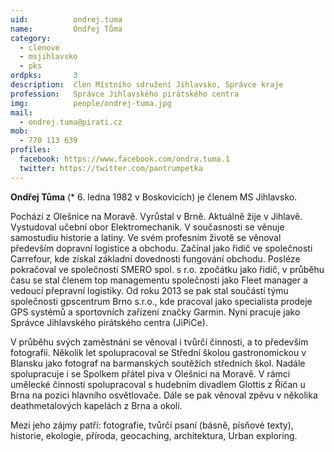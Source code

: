 ```yaml
---
uid:          ondrej.tuma
name:         Ondřej Tůma
category:
  - clenove
  - msjihlavsko
  - pks
ordpks:       3
description:  člen Místního sdružení Jihlavsko, Správce kraje
profession:   Správce Jihlavského pirátského centra
img:          people/ondrej-tuma.jpg
mail:
  - ondrej.tuma@pirati.cz
mob:
  - 770 113 639
profiles:
  facebook: https://www.facebook.com/ondra.tuma.1 
  twitter: https://twitter.com/pantrumpetka
---
```

**Ondřej Tůma** (* 6. ledna 1982 v Boskovicích) je členem MS Jihlavsko.

Pochází z Olešnice na Moravě. Vyrůstal v Brně. Aktuálně žije v Jihlavě. Vystudoval učební obor Elektromechanik. V současnosti se věnuje samostudiu historie a latiny. Ve svém profesním životě se věnoval především dopravní logistice a obchodu. Začínal jako řidič ve společnosti Carrefour, kde získal základní dovednosti fungování obchodu. Posléze pokračoval ve společnosti SMERO spol. s r.o. zpočátku jako řidič, v průběhu času se stal členem top managementu společnosti jako Fleet manager a vedoucí přepravní logistiky. Od roku 2013 se pak stal součástí týmu společnosti gpscentrum Brno s.r.o., kde pracoval jako specialista prodeje GPS systémů a sportovních zařízení značky Garmin. Nyní pracuje jako Správce Jihlavského pirátského centra (JiPiCe).

V průběhu svých zaměstnání se věnoval i tvůrčí činnosti, a to především fotografii. Několik let spolupracoval se Střední školou gastronomickou v Blansku jako fotograf na barmanských soutěžích středních škol. Nadále spolupracuje i se Spolkem přátel piva v Olešnici na Moravě. V rámci umělecké činnosti spolupracoval s hudebním divadlem Glottis z Říčan u Brna na pozici hlavního osvětlovače. Dále se pak věnoval zpěvu v několika deathmetalových kapelách z Brna a okolí.

Mezi jeho zájmy patří: fotografie, tvůrčí psaní (básně, písňové texty), historie, ekologie, příroda, geocaching, architektura, Urban exploring.

